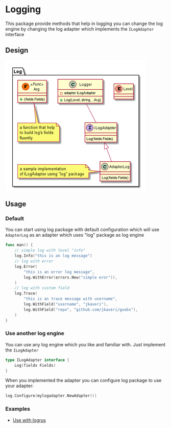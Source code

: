 # Logging

This package provide methods that help in logging you can change the log engine by changing the log adapter which implements the `ILogAdapter` interface

## Design

![log package design](./design.png)

## Usage

### Default

You can start using log package with default configuration which will use `AdapterLog`  as an adapter which uses "log" package as log engine

```go
func man() {
	// simple log with level "info"
	log.Info("this is an log message")
	// log with error
	log.Error(
		"this is an error log message", 
		log.WithError(errors.New("simple eror")),
	)
	// log with custom field
	log.Trace(
		"this is an trace message with username",
		log.WithField("username", "jkaveri"),
		log.WithField("repo", "github.com/jkaveri/goabs"),
	)
}
```

### Use another log engine

You can use any log engine which you like and familiar with. Just implement the `ILogAdapter`

```go
type ILogAdapter interface {
	Log(fields Fields)
}
```

When you implemented the adapter you can configure log package to use your adapter:

```go
log.Configure(mylogadapter.NewAdapter())
```

### Examples

- [Use with logrus](../examples/log-logrus)